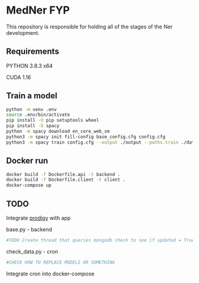 # MedNer FYP

This repository is responsible for holding all of the stages of the Ner development.

## Requirements

PYTHON 3.8.3 x64

CUDA 1.16

## Train a model

```bash
python -m venv .env
source .env/bin/activate
pip install -U pip setuptools wheel
pip install -U spacy
python -m spacy download en_core_web_sm
python3 -m spacy init fill-config base_config.cfg config.cfg
python3 -m spacy train config.cfg --output ./output --paths.train ./data/training_data.spacy --paths.dev ./data/training_data.spacy --gpu-id 0

```

## Docker run 

```bash
docker build -f Dockerfile.api -t backend . 
docker build -f Dockerfile.client -t client .
docker-compose up 
```

## TODO

Integrate [prodigy](https://prodi.gy/) with app

base.py - backend
```python
#TODO Create thread that queries mongodb check to see if updated = True and if yes redownload models and load them
```

check_data.py - cron
```python
#CHECK HOW TO REPLACE MODELS OR SOMETHING
```

Integrate cron into docker-compose